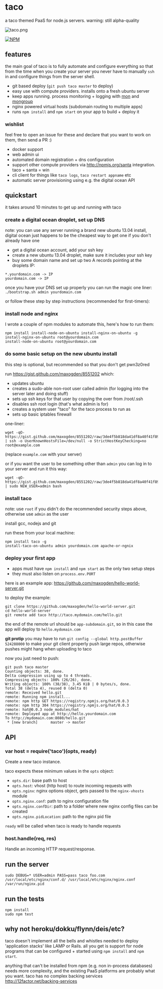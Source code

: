 # taco

a taco themed PaaS for node.js servers. warning: still alpha-quality

![taco.png](taco.png)

[![NPM](https://nodei.co/npm/taco.png)](https://nodei.co/npm/taco/)

## features

the main goal of taco is to fully automate and configure everything so that from the time
when you create your server you never have to manually `ssh` in and configure things from
the server shell.

- git based deploy (`git push taco master` to deploy)
- easy use with compute providers. installs onto a fresh ubuntu server
- keep apps running. process monitoring + logging with [mon](https://github.com/visionmedia/mon) and [mongroup](https://github.com/visionmedia/node-mongroup)
- nginx powered virtual hosts (subdomain routing to multiple apps)
- runs `npm install` and `npm start` on your app to build + deploy it

### wishlist

feel free to open an issue for these and declare that you want to work on them, then send a PR :)

- docker support
- web admin ui
- automated domain registration + dns configuration
- support other compute providers via http://npmjs.org/santa integration. taco + santa = win
- cli client for things like `taco logs`, `taco restart appname` etc
- automatic server provisioning using e.g. the digital ocean API

## quickstart

it takes around 10 minutes to get up and running with taco

### create a digital ocean droplet, set up DNS

note: you can use any server running a brand new ubuntu 13.04 install, digital ocean just happens to be the cheapest way to get one if you don't already have one

- get a digital ocean account, add your ssh key
- create a new ubuntu 13.04 droplet, make sure it includes your ssh key
- buy some domain name and set up two A records pointing at the droplets IP:

```
*.yourdomain.com -> IP
yourdomain.com -> IP
```

once you have your DNS set up properly you can run the magic one liner: `./bootstrap.sh admin yourdomain.com`

or follow these step by step instructions (recommended for first-timers):

### install node and nginx

I wrote a couple of npm modules to automate this, here's how to run them:

```
npm install install-node-on-ubuntu install-nginx-on-ubuntu -g
install-nginx-on-ubuntu root@yourdomain.com
install-node-on-ubuntu root@yourdomain.com
```

### do some basic setup on the new ubuntu install

this step is optional, but recommended so that you don't get pwn3z0red

run https://gist.github.com/maxogden/8551202 which:

- updates ubuntu
- creates a sudo-able non-root user called admin (for logging into the server later and doing stuff)
- sets up ssh keys for that user by copying the over from /root/.ssh
- disables ssh root login (that's what admin is for)
- creates a system user "taco" for the taco process to run as
- sets up basic iptables firewall

one-liner:

```
wget -qO- https://gist.github.com/maxogden/8551202/raw/3de4f5b818da41df8a40f41f89166a2af98f4da1/initial.sh | ssh -o UserKnownHostsFile=/dev/null -o StrictHostKeyChecking=no root@example.com
```

(replace `example.com` with your server)

or if you want the user to be something other than `admin` you can log in to your server and run it this way:

```
wget -qO- https://gist.github.com/maxogden/8551202/raw/3de4f5b818da41df8a40f41f89166a2af98f4da1/initial.sh | sudo NEW_USER=admin bash
```

### install taco

note: use `root` if you didn't do the recommended security steps above, otherwise use `admin` as the user

install gcc, nodejs and git

run these from your local machine:

```
npm install taco -g
install-taco-on-ubuntu admin yourdomain.com apache-or-ngnix
```

### deploy your first app

- apps must have `npm install` and `npm start` as the only two setup steps
- they must also listen on `process.env.PORT`

here is an example app: https://github.com/maxogden/hello-world-server.git

to deploy the example:

```
git clone https://github.com/maxogden/hello-world-server.git
cd hello-world-server
git remote add taco http://taco.mydomain.com/hello.git
```

the end of the remote url should be `app-subdomain.git`, so in this case the app
will deploy to `hello.mydomain.com`

**git protip** you may have to run `git config --global http.postBuffer 524288000` to make your git client properly push large repos, otherwise pushes might hang when uploading to taco

now you just need to push:

```
git push taco master
Counting objects: 38, done.
Delta compression using up to 4 threads.
Compressing objects: 100% (26/26), done.
Writing objects: 100% (38/38), 3.45 KiB | 0 bytes/s, done.
Total 38 (delta 4), reused 0 (delta 0)
remote: Received hello.git
remote: Running npm install...
remote: npm http GET https://registry.npmjs.org/hat/0.0.3
remote: npm http 304 https://registry.npmjs.org/hat/0.0.3
remote: hat@0.0.3 node_modules/hat
remote: Deployed app at http://hello.yourdomain.com
To http://mydomain.com:8080/hello.git
 * [new branch]      master -> master
```

## API

### var host = require('taco')(opts, ready)

Create a new taco instance.

taco expects these minimum values in the `opts` object:

- `opts.dir`: base path to host
- `opts.host`: vhost (http host) to route incoming requests with
- `opts.nginx`: nginx options object, gets passed to the `nginx-vhosts` module
- `opts.nginx.conf`: path to nginx configuration file
- `opts.nginx.confDir`: path to a folder where new nginx config files can be created
- `opts.nginx.pidLocation`: path to the nginx pid file

`ready` will be called when taco is ready to handle requests

### host.handle(req, res)

Handle an incoming HTTP request/response.

## run the server

```
sudo DEBUG=* USER=admin PASS=pass taco foo.com /usr/local/etc/nginx/conf.d/ /usr/local/etc/nginx/nginx.conf /var/run/nginx.pid
```

## run the tests

```
npm install
sudo npm test
```

## why not heroku/dokku/flynn/deis/etc?

taco doesn't implement all the bells and whistles needed to deploy 'application stacks' like LAMP or Rails. all you get is support for node programs that can be configured + started using `npm install` and `npm start`.

anything that can't be installed from npm (e.g. non in-process databases) needs more complexity, and the existing PaaS platforms are probably what you want. taco has no complex backing services http://12factor.net/backing-services
